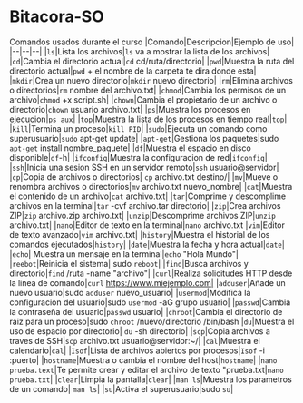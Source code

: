 # Bitacora-SO
Comandos usados durante el curso
|Comando|Descripcion|Ejemplo de uso|
|--|--|--|
|`ls`|Lista los archivos|`ls` va a mostrar la lista de los archivos|
|`cd`|Cambia el directorio actual|`cd` cd/ruta/directorio|
|`pwd`|Muestra la ruta del directorio actual|`pwd` + el nombre de la carpeta te dira donde esta| 
|`mkdir`|Crea un nuevo directorio|`mkdir` nuevo directorio|
|`rm`|Elimina archivos o directorios|`rm` nombre del archivo.txt|
|`chmod`|Cambia los permisos de un archivo|`chmod` +x script.sh|
|`chown`|Cambia el propietario de un archivo o directorio|`chown` usuario archivo.txt|
|`ps`|Muestra los procesos en ejecucion|`ps aux`|
|`top`|Muestra la lista de los procesos en tiempo real|`top`|
|`kill`|Termina un proceso|`kill PID`|
|`sudo`|Ejecuta un comando como superusuario|`sudo` apt-get update|
|`apt-get`|Gestiona los paquetes|sudo `apt-get` install nombre_paquete|
|`df`|Muestra el espacio en disco disponible|`df`-h|
|`ifconfig`|Muestra la configuracion de red|`ifconfig`|
|`ssh`|Inicia una sesion SSH en un servidor remoto|`ssh` usuario@servidor|
|`cp`|Copia de archivos o directorios| `cp` archivo.txt destino/|
|`mv`|Mueve o renombra archivos o directorios|`mv` archivo.txt nuevo_nombre|
|`cat`|Muestra el contenido de un archivo|`cat` archivo.txt|
|`tar`|Comprime y descomplime archivos en la terminal|`tar` -cvf archivo.tar directorio|
|`zip`|Crea archivos ZIP|`zip` archivo.zip archivo.txt|
|`unzip`|Descomprime archivos ZIP|`unzip` archivo.txt|
|`nano`|Editor de texto en la terminal|`nano` archivo.txt
|`vim`|Editor de texto avanzado|`vim` archivo.txt|
|`history`|Muestra el historial de los comandos ejecutados|`history`|
|`date`|Muestra la fecha y hora actual|`date`|
|`echo`| Muestra un mensaje en la terminal|`echo` "Hola Mundo"|
|`reebot`|Reinicia el sistema| sudo `reboot`|
|`find`|Busca archivos y directorio|`find` /ruta -name "archivo"|
|`curl`|Realiza solicitudes HTTP desde la linea de comando|`curl` https://www.miejemplo.com|
|`adduser`|Añade un nuevo usuario|sudo `adduser` nuevo_usuario|
|`usermod`|Modifica la configuracion del usuario|sudo `usermod` -aG grupo usuario| 
|`passwd`|Cambia la contraseña del usuario|`passwd` usuario|
|`chroot`|Cambia el directorio de raiz para un proceso|sudo `chroot` /nuevo/directorio /bin/bash
|`du`|Muestra el uso de espacio por directorio| `du` -sh directorio|
|`scp`|Copia archivos a traves de SSH|`scp` archivo.txt usuario@servidor:~/|
|`cal`|Muestra el calendario|`cal`|
|`Isof`|Lista de archivos abiertos por procesos|`Isof` -i :puerto|
|`hostname`|Muestra o cambia el nombre del host|`hostname`|
|`nano prueba.text`|Te permite crear y editar el archivo de texto "prueba.txt|`nano prueba.txt`|
|`clear`|Limpia la pantalla|`clear`|
|`man ls`|Muestra los parametros de un comando| `man ls`|
|`su`|Activa el superusuario|sudo `su`|
